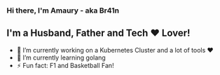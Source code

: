 ### Hi there, I'm Amaury - aka Br41n

## I'm a Husband, Father and Tech ❤️ Lover!
- 🔭 I’m currently working on a Kubernetes Cluster and a lot of tools ❤️
- 🌱 I’m currently learning golang 
- ⚡ Fun fact: F1 and Basketball Fan!

